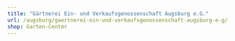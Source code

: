 ```yaml
---
title: "Gärtnerei Ein- und Verkaufsgenossenschaft Augsburg e.G."
url: /augsburg/gaertnerei-ein-und-verkaufsgenossenschaft-augsburg-e-g/
shop: Garten-Center
---
```

